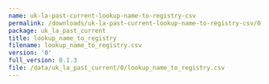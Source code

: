 ```yaml
---
name: uk-la-past-current-lookup-name-to-registry-csv
permalink: /downloads/uk-la-past-current-lookup-name-to-registry-csv/0
package: uk_la_past_current
title: lookup_name_to_registry
filename: lookup_name_to_registry.csv
version: '0'
full_version: 0.1.3
file: /data/uk_la_past_current/0/lookup_name_to_registry.csv
---
```

